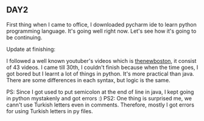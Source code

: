 ## **DAY2**

First thing when I came to office, I downloaded pycharm ide to learn python programming language. It's going well right now. Let's see 
how it's going to be continuing.

Update at finishing:

I followed a well known youtuber's videos which is [thenewboston](https://www.youtube.com/playlist?list=PLEA1FEF17E1E5C0DA), it consist of 43 videos. I came till 30th, I couldn't finish because when the time goes, I got bored but I learnt a lot of things in python. It's more practical than java. There are some differences in each syntax, but logic is the same.

PS: Since I got used to put semicolon at the end of line in java, I kept going in python mystakenly and got errors :)
PS2: One thing is surprised me, we cann't use Turkish letters even in comments. Therefore, mostly I got errors for using Turkish letters in py files.
